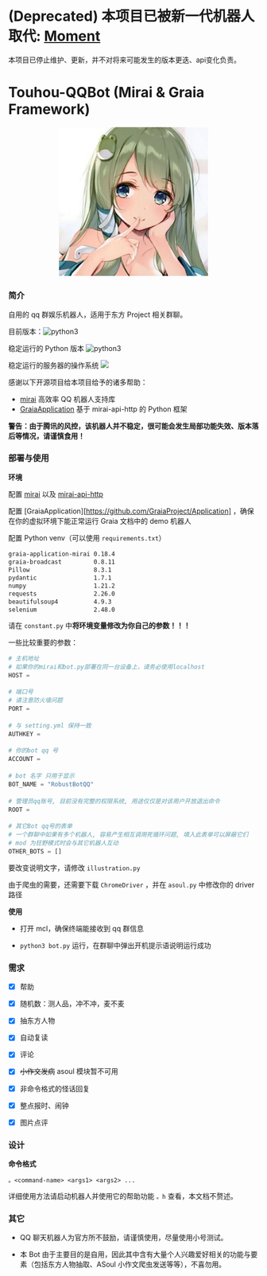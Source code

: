 # (Deprecated) 本项目已被新一代机器人取代: [Moment](https://github.com/SiriusNEO/Moment)

本项目已停止维护、更新，并不对将来可能发生的版本更迭、api变化负责。

# Touhou-QQBot (Mirai & Graia Framework)

<div align="center">
	<img src="assets/avatar.jpg" width="300px">
</div>

### 简介

自用的 qq 群娱乐机器人，适用于东方 Project 相关群聊。

目前版本：![python3](https://img.shields.io/badge/version-0.9-red)

稳定运行的 Python 版本  ![python3](https://img.shields.io/badge/python-3.8.5-blue)  

稳定运行的服务器的操作系统  ![](https://img.shields.io/badge/CentOS-7-yellow)

感谢以下开源项目给本项目给予的诸多帮助：

- [mirai](https://github.com/mamoe/mirai) 高效率 QQ 机器人支持库
- [GraiaApplication](https://github.com/GraiaProject/Application)  基于 mirai-api-http 的 Python 框架

**警告：由于腾讯的风控，该机器人并不稳定，很可能会发生局部功能失效、版本落后等情况，请谨慎食用！**



### 部署与使用

**环境**

配置 [mirai](https://github.com/mamoe/mirai) 以及 [mirai-api-http](https://github.com/project-mirai/mirai-api-http)

配置 [GraiaApplication][https://github.com/GraiaProject/Application] ，确保在你的虚拟环境下能正常运行 Graia 文档中的 demo 机器人

配置 Python venv（可以使用 `requirements.txt`）

```
graia-application-mirai 0.18.4
graia-broadcast         0.8.11
Pillow                  8.3.1
pydantic                1.7.1
numpy                   1.21.2
requests                2.26.0
beautifulsoup4          4.9.3
selenium                2.48.0
```

请在 `constant.py`  中**将环境变量修改为你自己的参数！！！**

一些比较重要的参数：

```python
# 主机地址
# 如果你的mirai和bot.py部署在同一台设备上，请务必使用localhost
HOST =  

# 端口号
# 请注意防火墙问题
PORT = 

# 与 setting.yml 保持一致
AUTHKEY = 

# 你的bot qq 号
ACCOUNT = 

# bot 名字 只用于显示
BOT_NAME = "RobustBotQQ"

# 管理员qq账号, 目前没有完整的权限系统, 用途仅仅是对该用户开放退出命令
ROOT = 

# 其它Bot qq号的表单
# 一个群聊中如果有多个机器人, 容易产生相互调用死循环问题, 填入此表单可以屏蔽它们
# mod 为狂野模式时会与其它机器人互动
OTHER_BOTS = []
```

要改变说明文字，请修改 `illustration.py`  

由于爬虫的需要，还需要下载 `ChromeDriver` ，并在 `asoul.py` 中修改你的 driver 路径

**使用**

- 打开 mcl，确保终端能接收到 qq 群信息

- `python3 bot.py` 运行，在群聊中弹出开机提示语说明运行成功



### 需求

- [x] 帮助
- [x] 随机数：测人品，冲不冲，麦不麦
- [x] 抽东方人物
- [x] 自动复读
- [x] 评论
- [x] ~~小作文发病~~ asoul 模块暂不可用
- [x] 非命令格式的怪话回复
- [x] 整点报时、闹钟
- [x] 图片点评



### 设计

**命令格式**

```
。<command-name> <args1> <args2> ...
```

详细使用方法请启动机器人并使用它的帮助功能 `。h` 查看，本文档不赘述。



### 其它

- QQ 聊天机器人为官方所不鼓励，请谨慎使用，尽量使用小号测试。

- 本 Bot 由于主要目的是自用，因此其中含有大量个人兴趣爱好相关的功能与要素（包括东方人物抽取、ASoul 小作文爬虫发送等等），不喜勿用。
